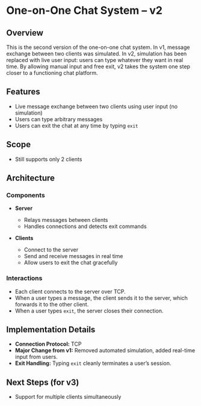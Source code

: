 # One-on-One Chat System – v2

## Overview  
This is the second version of the one-on-one chat system. In v1, message exchange between two clients was simulated. In v2, simulation has been replaced with live user input: users can type whatever they want in real time. By allowing manual input and free exit, v2 takes the system one step closer to a functioning chat platform.

## Features
- Live message exchange between two clients using user input (no simulation)  
- Users can type arbitrary messages  
- Users can exit the chat at any time by typing `exit`  

## Scope
- Still supports only 2 clients

## Architecture  

### Components  
- **Server**  
  - Relays messages between clients  
  - Handles connections and detects exit commands  

- **Clients**  
  - Connect to the server  
  - Send and receive messages in real time  
  - Allow users to exit the chat gracefully  

### Interactions  
- Each client connects to the server over TCP.  
- When a user types a message, the client sends it to the server, which forwards it to the other client.  
- When a user types `exit`, the server closes their connection.  

## Implementation Details  

- **Connection Protocol:** TCP  
- **Major Change from v1:** Removed automated simulation, added real-time input from users.  
- **Exit Handling:** Typing `exit` cleanly terminates a user’s session.  

## Next Steps (for v3)  
- Support for multiple clients simultaneously
